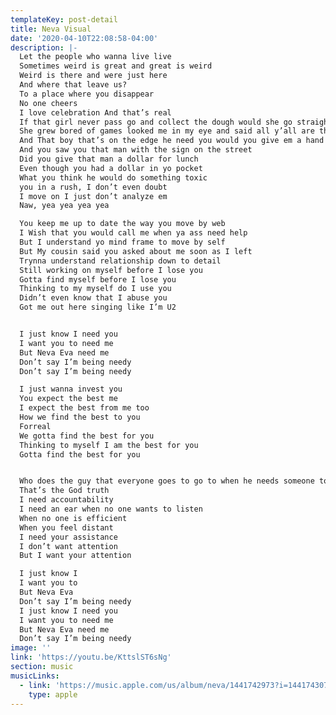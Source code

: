 ```yaml
---
templateKey: post-detail
title: Neva Visual
date: '2020-04-10T22:08:58-04:00'
description: |-
  Let the people who wanna live live 
  Sometimes weird is great and great is weird 
  Weird is there and were just here 
  And where that leave us? 
  To a place where you disappear 
  No one cheers 
  I love celebration And that’s real
  If that girl never pass go and collect the dough would she go straight to jail
  She grew bored of games looked me in my eye and said all y’all are the same 
  And That boy that’s on the edge he need you would you give em a hand 
  And you saw you that man with the sign on the street 
  Did you give that man a dollar for lunch 
  Even though you had a dollar in yo pocket 
  What you think he would do something toxic 
  you in a rush, I don’t even doubt 
  I move on I just don’t analyze em 
  Naw, yea yea yea yea 

  You keep me up to date the way you move by web
  I Wish that you would call me when ya ass need help 
  But I understand yo mind frame to move by self 
  But My cousin said you asked about me soon as I left 
  Trynna understand relationship down to detail 
  Still working on myself before I lose you 
  Gotta find myself before I lose you 
  Thinking to my myself do I use you 
  Didn’t even know that I abuse you 
  Got me out here singing like I’m U2 


  I just know I need you 
  I want you to need me 
  But Neva Eva need me 
  Don’t say I’m being needy
  Don’t say I’m being needy 

  I just wanna invest you 
  You expect the best me 
  I expect the best from me too
  How we find the best to you
  Forreal 
  We gotta find the best for you
  Thinking to myself I am the best for you 
  Gotta find the best for you 


  Who does the guy that everyone goes to go to when he needs someone to go to
  That’s the God truth 
  I need accountability 
  I need an ear when no one wants to listen 
  When no one is efficient 
  When you feel distant 
  I need your assistance 
  I don’t want attention 
  But I want your attention 

  I just know I 
  I want you to
  But Neva Eva 
  Don’t say I’m being needy 
  I just know I need you 
  I want you to need me 
  But Neva Eva need me 
  Don’t say I’m being needy
image: ''
link: 'https://youtu.be/KttslST6sNg'
section: music
musicLinks:
  - link: 'https://music.apple.com/us/album/neva/1441742973?i=1441743074'
    type: apple
---
```


